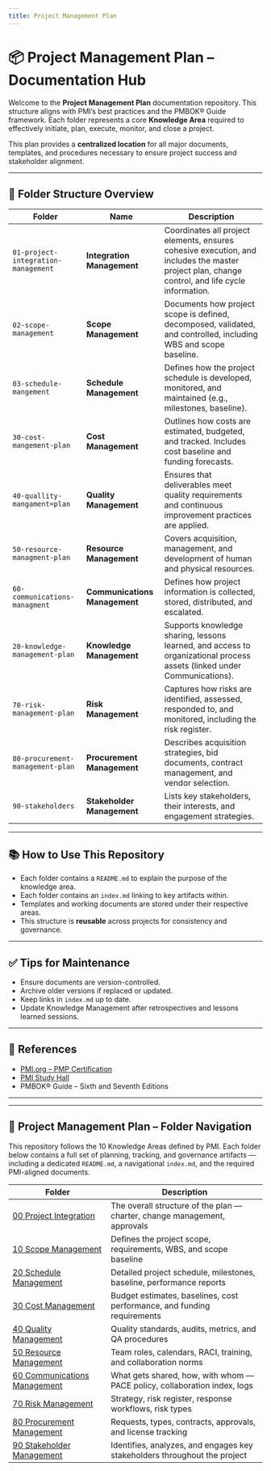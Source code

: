 ```yaml
---
title: Project Management Plan
---
```


# 📦 Project Management Plan – Documentation Hub

Welcome to the **Project Management Plan** documentation repository. This structure aligns with PMI’s best practices and the PMBOK® Guide framework. Each folder represents a core **Knowledge Area** required to effectively initiate, plan, execute, monitor, and close a project.

This plan provides a **centralized location** for all major documents, templates, and procedures necessary to ensure project success and stakeholder alignment.

---

## 📁 Folder Structure Overview

| Folder | Name                         | Description |
|--------|------------------------------|-------------|
| `01-project-integration-management` | **Integration Management** | Coordinates all project elements, ensures cohesive execution, and includes the master project plan, change control, and life cycle information. |
| `02-scope-management`              | **Scope Management**        | Documents how project scope is defined, decomposed, validated, and controlled, including WBS and scope baseline. |
| `03-schedule-mangement`            | **Schedule Management**     | Defines how the project schedule is developed, monitored, and maintained (e.g., milestones, baseline). |
| `30-cost-mangement-plan`          | **Cost Management**         | Outlines how costs are estimated, budgeted, and tracked. Includes cost baseline and funding forecasts. |
| `40-quallity-mangament=plan`      | **Quality Management**      | Ensures that deliverables meet quality requirements and continuous improvement practices are applied. |
| `50-resource-managment-plan`      | **Resource Management**     | Covers acquisition, management, and development of human and physical resources. |
| `60-communications-managment`     | **Communications Management** | Defines how project information is collected, stored, distributed, and escalated. |
| `20-knowledge-management-plan`    | **Knowledge Management**    | Supports knowledge sharing, lessons learned, and access to organizational process assets (linked under Communications). |
| `70-risk-management-plan`         | **Risk Management**         | Captures how risks are identified, assessed, responded to, and monitored, including the risk register. |
| `80-procurement-management-plan`  | **Procurement Management**  | Describes acquisition strategies, bid documents, contract management, and vendor selection. |
| `90-stakeholders`                 | **Stakeholder Management**  | Lists key stakeholders, their interests, and engagement strategies. |

---

## 📚 How to Use This Repository

- Each folder contains a `README.md` to explain the purpose of the knowledge area.
- Each folder contains an `index.md` linking to key artifacts within.
- Templates and working documents are stored under their respective areas.
- This structure is **reusable** across projects for consistency and governance.

---

## ✅ Tips for Maintenance

- Ensure documents are version-controlled.
- Archive older versions if replaced or updated.
- Keep links in `index.md` up to date.
- Update Knowledge Management after retrospectives and lessons learned sessions.

---

## 📖 References

- [PMI.org – PMP Certification](https://www.pmi.org/certifications/project-management-pmp?utm_source_misc=examsimulator_PMP)
- [PMI Study Hall](https://www.pmi.org/certifications/certification-resources/pmi-study-hall?utm_source_misc=examsimulator_PMP)
- PMBOK® Guide – Sixth and Seventh Editions

---
---

## 📂 Project Management Plan – Folder Navigation

This repository follows the 10 Knowledge Areas defined by PMI. Each folder below contains a full set of planning, tracking, and governance artifacts — including a dedicated `README.md`, a navigational `index.md`, and the required PMI-aligned documents.

| Folder | Description |
|--------|-------------|
| [00 Project Integration](../00-project-integration-management/index.md) | The overall structure of the plan — charter, change management, approvals |
| [10 Scope Management](20-case-study/10-artifacts/10-scope-management/index.md) | Defines the project scope, requirements, WBS, and scope baseline |
| [20 Schedule Management](../20-schedule-management/index.md) | Detailed project schedule, milestones, baseline, performance reports |
| [30 Cost Management](../30-cost-management-plan/index.md) | Budget estimates, baselines, cost performance, and funding requirements |
| [40 Quality Management](20-case-study/10-artifacts/40-quality-management-plan/index.md) | Quality standards, audits, metrics, and QA procedures |
| [50 Resource Management](../50-resource-management-plan/index.md) | Team roles, calendars, RACI, training, and collaboration norms |
| [60 Communications Management](../60-communications-management-plan/index.md) | What gets shared, how, with whom — PACE policy, collaboration index, logs |
| [70 Risk Management](20-case-study/10-artifacts/70-risk-management-plan/index.md) | Strategy, risk register, response workflows, risk types |
| [80 Procurement Management](20-case-study/10-artifacts/80-procurement-management-plan/index.md) | Requests, types, contracts, approvals, and license tracking |
| [90 Stakeholder Management](20-case-study/10-artifacts/90-stakeholders/index.md) | Identifies, analyzes, and engages key stakeholders throughout the project |


